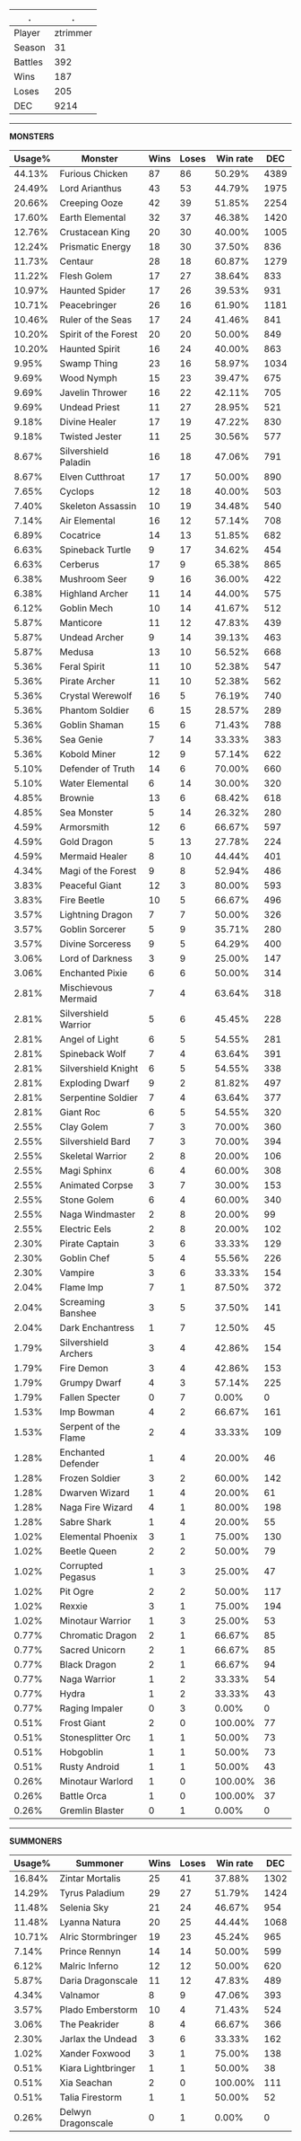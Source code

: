 .|.
|-|-
Player|ztrimmer
Season|31
Battles|392
Wins|187
Loses|205
DEC|9214

---
**MONSTERS**

Usage%|Monster|Wins|Loses|Win rate|DEC|
-|-|-|-|-|-|
44.13%|Furious Chicken|87|86|50.29%|4389|
24.49%|Lord Arianthus|43|53|44.79%|1975|
20.66%|Creeping Ooze|42|39|51.85%|2254|
17.60%|Earth Elemental|32|37|46.38%|1420|
12.76%|Crustacean King|20|30|40.00%|1005|
12.24%|Prismatic Energy|18|30|37.50%|836|
11.73%|Centaur|28|18|60.87%|1279|
11.22%|Flesh Golem|17|27|38.64%|833|
10.97%|Haunted Spider|17|26|39.53%|931|
10.71%|Peacebringer|26|16|61.90%|1181|
10.46%|Ruler of the Seas|17|24|41.46%|841|
10.20%|Spirit of the Forest|20|20|50.00%|849|
10.20%|Haunted Spirit|16|24|40.00%|863|
9.95%|Swamp Thing|23|16|58.97%|1034|
9.69%|Wood Nymph|15|23|39.47%|675|
9.69%|Javelin Thrower|16|22|42.11%|705|
9.69%|Undead Priest|11|27|28.95%|521|
9.18%|Divine Healer|17|19|47.22%|830|
9.18%|Twisted Jester|11|25|30.56%|577|
8.67%|Silvershield Paladin|16|18|47.06%|791|
8.67%|Elven Cutthroat|17|17|50.00%|890|
7.65%|Cyclops|12|18|40.00%|503|
7.40%|Skeleton Assassin|10|19|34.48%|540|
7.14%|Air Elemental|16|12|57.14%|708|
6.89%|Cocatrice|14|13|51.85%|682|
6.63%|Spineback Turtle|9|17|34.62%|454|
6.63%|Cerberus|17|9|65.38%|865|
6.38%|Mushroom Seer|9|16|36.00%|422|
6.38%|Highland Archer|11|14|44.00%|575|
6.12%|Goblin Mech|10|14|41.67%|512|
5.87%|Manticore|11|12|47.83%|439|
5.87%|Undead Archer|9|14|39.13%|463|
5.87%|Medusa|13|10|56.52%|668|
5.36%|Feral Spirit|11|10|52.38%|547|
5.36%|Pirate Archer|11|10|52.38%|562|
5.36%|Crystal Werewolf|16|5|76.19%|740|
5.36%|Phantom Soldier|6|15|28.57%|289|
5.36%|Goblin Shaman|15|6|71.43%|788|
5.36%|Sea Genie|7|14|33.33%|383|
5.36%|Kobold Miner|12|9|57.14%|622|
5.10%|Defender of Truth|14|6|70.00%|660|
5.10%|Water Elemental|6|14|30.00%|320|
4.85%|Brownie|13|6|68.42%|618|
4.85%|Sea Monster|5|14|26.32%|280|
4.59%|Armorsmith|12|6|66.67%|597|
4.59%|Gold Dragon|5|13|27.78%|224|
4.59%|Mermaid Healer|8|10|44.44%|401|
4.34%|Magi of the Forest|9|8|52.94%|486|
3.83%|Peaceful Giant|12|3|80.00%|593|
3.83%|Fire Beetle|10|5|66.67%|496|
3.57%|Lightning Dragon|7|7|50.00%|326|
3.57%|Goblin Sorcerer|5|9|35.71%|280|
3.57%|Divine Sorceress|9|5|64.29%|400|
3.06%|Lord of Darkness|3|9|25.00%|147|
3.06%|Enchanted Pixie|6|6|50.00%|314|
2.81%|Mischievous Mermaid|7|4|63.64%|318|
2.81%|Silvershield Warrior|5|6|45.45%|228|
2.81%|Angel of Light|6|5|54.55%|281|
2.81%|Spineback Wolf|7|4|63.64%|391|
2.81%|Silvershield Knight|6|5|54.55%|338|
2.81%|Exploding Dwarf|9|2|81.82%|497|
2.81%|Serpentine Soldier|7|4|63.64%|377|
2.81%|Giant Roc|6|5|54.55%|320|
2.55%|Clay Golem|7|3|70.00%|360|
2.55%|Silvershield Bard|7|3|70.00%|394|
2.55%|Skeletal Warrior|2|8|20.00%|106|
2.55%|Magi Sphinx|6|4|60.00%|308|
2.55%|Animated Corpse|3|7|30.00%|153|
2.55%|Stone Golem|6|4|60.00%|340|
2.55%|Naga Windmaster|2|8|20.00%|99|
2.55%|Electric Eels|2|8|20.00%|102|
2.30%|Pirate Captain|3|6|33.33%|129|
2.30%|Goblin Chef|5|4|55.56%|226|
2.30%|Vampire|3|6|33.33%|154|
2.04%|Flame Imp|7|1|87.50%|372|
2.04%|Screaming Banshee|3|5|37.50%|141|
2.04%|Dark Enchantress|1|7|12.50%|45|
1.79%|Silvershield Archers|3|4|42.86%|154|
1.79%|Fire Demon|3|4|42.86%|153|
1.79%|Grumpy Dwarf|4|3|57.14%|225|
1.79%|Fallen Specter|0|7|0.00%|0|
1.53%|Imp Bowman|4|2|66.67%|161|
1.53%|Serpent of the Flame|2|4|33.33%|109|
1.28%|Enchanted Defender|1|4|20.00%|46|
1.28%|Frozen Soldier|3|2|60.00%|142|
1.28%|Dwarven Wizard|1|4|20.00%|61|
1.28%|Naga Fire Wizard|4|1|80.00%|198|
1.28%|Sabre Shark|1|4|20.00%|55|
1.02%|Elemental Phoenix|3|1|75.00%|130|
1.02%|Beetle Queen|2|2|50.00%|79|
1.02%|Corrupted Pegasus|1|3|25.00%|47|
1.02%|Pit Ogre|2|2|50.00%|117|
1.02%|Rexxie|3|1|75.00%|194|
1.02%|Minotaur Warrior|1|3|25.00%|53|
0.77%|Chromatic Dragon|2|1|66.67%|85|
0.77%|Sacred Unicorn|2|1|66.67%|85|
0.77%|Black Dragon|2|1|66.67%|94|
0.77%|Naga Warrior|1|2|33.33%|54|
0.77%|Hydra|1|2|33.33%|43|
0.77%|Raging Impaler|0|3|0.00%|0|
0.51%|Frost Giant|2|0|100.00%|77|
0.51%|Stonesplitter Orc|1|1|50.00%|73|
0.51%|Hobgoblin|1|1|50.00%|73|
0.51%|Rusty Android|1|1|50.00%|43|
0.26%|Minotaur Warlord|1|0|100.00%|36|
0.26%|Battle Orca|1|0|100.00%|37|
0.26%|Gremlin Blaster|0|1|0.00%|0|

---
**SUMMONERS**

Usage%|Summoner|Wins|Loses|Win rate|DEC|
-|-|-|-|-|-|
16.84%|Zintar Mortalis|25|41|37.88%|1302|
14.29%|Tyrus Paladium|29|27|51.79%|1424|
11.48%|Selenia Sky|21|24|46.67%|954|
11.48%|Lyanna Natura|20|25|44.44%|1068|
10.71%|Alric Stormbringer|19|23|45.24%|965|
7.14%|Prince Rennyn|14|14|50.00%|599|
6.12%|Malric Inferno|12|12|50.00%|620|
5.87%|Daria Dragonscale|11|12|47.83%|489|
4.34%|Valnamor|8|9|47.06%|393|
3.57%|Plado Emberstorm|10|4|71.43%|524|
3.06%|The Peakrider|8|4|66.67%|366|
2.30%|Jarlax the Undead|3|6|33.33%|162|
1.02%|Xander Foxwood|3|1|75.00%|138|
0.51%|Kiara Lightbringer|1|1|50.00%|38|
0.51%|Xia Seachan|2|0|100.00%|111|
0.51%|Talia Firestorm|1|1|50.00%|52|
0.26%|Delwyn Dragonscale|0|1|0.00%|0|
